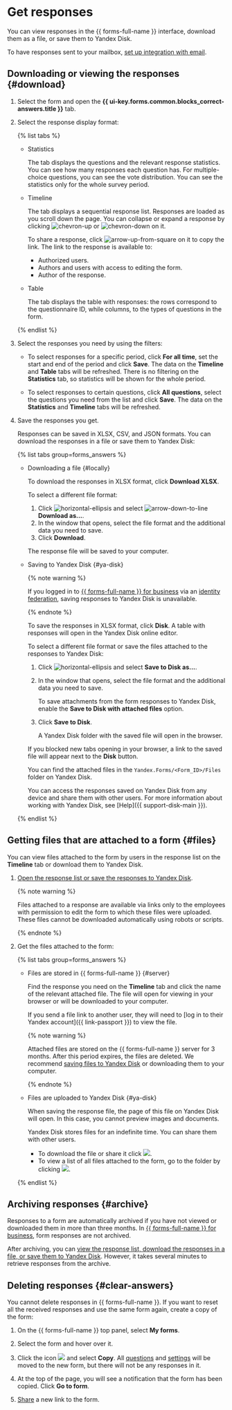 # Get responses

You can view responses in the {{ forms-full-name }} interface, download them as a file, or save them to Yandex&#160;Disk.

To have responses sent to your mailbox, [set up integration with email](send-mail.md).


## Downloading or viewing the responses {#download}

1. Select the form and open the **{{ ui-key.forms.common.blocks_correct-answers.title }}** tab.

1. Select the response display format:

   {% list tabs %}

   - Statistics

      The tab displays the questions and the relevant response statistics. You can see how many responses each question has. For multiple-choice questions, you can see the vote distribution. You can see the statistics only for the whole survey period.

   - Timeline

      The tab displays a sequential response list. Responses are loaded as you scroll down the page. You can collapse or expand a response by clicking ![chevron-up](../_assets/console-icons/chevron-up.svg) or ![chevron-down](../_assets/console-icons/chevron-down.svg) on it.

      To share a response, click ![arrow-up-from-square](../_assets/console-icons/arrow-up-from-square.svg) on it to copy the link. The link to the response is available to:
      * Authorized users.
      * Authors and users with access to editing the form.
      * Author of the response.

   - Table

      The tab displays the table with responses: the rows correspond to the questionnaire ID, while columns, to the types of questions in the form.

   {% endlist %}

1. Select the responses you need by using the filters:

   * To select responses for a specific period, click **For all time**, set the start and end of the period and click **Save**. The data on the **Timeline** and **Table** tabs will be refreshed. There is no filtering on the **Statistics** tab, so statistics will be shown for the whole period.

   * To select responses to certain questions, click **All questions**, select the questions you need from the list and click **Save**. The data on the **Statistics** and **Timeline** tabs will be refreshed.

1. Save the responses you get.

   Responses can be saved in XLSX, CSV, and JSON formats. You can download the responses in a file or save them to Yandex&#160;Disk:

   {% list tabs group=forms_answers %}

   - Downloading a file {#locally}

      To download the responses in XLSX format, click **Download XLSX**.

      To select a different file format:

      1. Click ![horizontal-ellipsis](../_assets/horizontal-ellipsis.svg) and select ![arrow-down-to-line](../_assets/console-icons/arrow-down-to-line.svg) **Download as...**.
      1. In the window that opens, select the file format and the additional data you need to save.
      1. Click **Download**.

      The response file will be saved to your computer.

   - Saving to Yandex Disk {#ya-disk}

      
      {% note warning %}

      If you logged in to [{{ forms-full-name }} for business](forms-for-org.md) via an [identity federation](login.md), saving responses to Yandex&#160;Disk is unavailable.

      {% endnote %}


      To save the responses in XLSX format, click **Disk**. A table with responses will open in the Yandex&#160;Disk online editor.

      To select a different file format or save the files attached to the responses to Yandex Disk:

      1. Click ![horizontal-ellipsis](../_assets/horizontal-ellipsis.svg) and select **Save to Disk as...**.
      1. In the window that opens, select the file format and the additional data you need to save.

         To save attachments from the form responses to Yandex Disk, enable the **Save to Disk with attached files** option.
      1. Click **Save to Disk**.

         A Yandex Disk folder with the saved file will open in the browser.

      If you blocked new tabs opening in your browser, a link to the saved file will appear next to the **Disk** button.

      You can find the attached files in the `Yandex.Forms/<Form_ID>/Files` folder on Yandex&#160;Disk.

      You can access the responses saved on Yandex Disk from any device and share them with other users. For more information about working with Yandex Disk, see [Help]({{ support-disk-main }}).

   {% endlist %}



## Getting files that are attached to a form {#files}

You can view files attached to the form by users in the response list on the **Timeline** tab or download them to Yandex&#160;Disk.

1. [Open the response list or save the responses to Yandex&#160;Disk](#download).

   {% note warning %}

   Files attached to a response are available via links only to the employees with permission to edit the form to which these files were uploaded. These files cannot be downloaded automatically using robots or scripts.

   {% endnote %}

1. Get the files attached to the form:

   {% list tabs group=forms_answers %}

   - Files are stored in {{ forms-full-name }} {#server}

      Find the response you need on the **Timeline** tab and click the name of the relevant attached file. The file will open for viewing in your browser or will be downloaded to your computer.

      
      If you send a file link to another user, they will need to [log in to their Yandex account]({{ link-passport }}) to view the file.


      {% note warning %}

      Attached files are stored on the {{ forms-full-name }} server for 3 months. After this period expires, the files are deleted. We recommend [saving files to Yandex&#160;Disk](#download) or downloading them to your computer.

      {% endnote %}

   - Files are uploaded to Yandex Disk {#ya-disk}

      When saving the response file, the page of this file on Yandex&#160;Disk will open. In this case, you cannot preview images and documents.

      Yandex Disk stores files for an indefinite time. You can share them with other users.
      - To download the file or share it click ![](../_assets/forms/drag-answer.png).
      - To view a list of all files attached to the form, go to the folder by clicking ![](../_assets/forms/icon-back.png).

   {% endlist %}



## Archiving responses {#archive}

Responses to a form are automatically archived if you have not viewed or downloaded them in more than three months. In [{{ forms-full-name }} for business](forms-for-org.md), form responses are not archived.

After archiving, you can [view the response list, download the responses in a file, or save them to Yandex&#160;Disk](#download). However, it takes several minutes to retrieve responses from the archive.




## Deleting responses {#clear-answers}

You cannot delete responses in {{ forms-full-name }}. If you want to reset all the received responses and use the same form again, create a copy of the form:

1. On the {{ forms-full-name }} top panel, select **My forms**.

1. Select the form and hover over it.

1. Click the icon ![](../_assets/forms/context-menu.png) and select **Copy**. All [questions](add-questions.md) and [settings](appearance.md) will be moved to the new form, but there will not be any responses in it.

1. At the top of the page, you will see a notification that the form has been copied. Click **Go to form**.

1. [Share](publish.md) a new link to the form.
